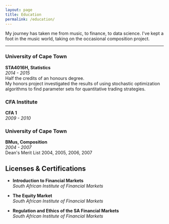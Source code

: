 ```yaml
---
layout: page
title: Education
permalink: /education/
---
```


My journey has taken me from music, to finance, to data science. I've kept a foot in the music world, taking on the occasional composition project.

---


### University of Cape Town
**STA4016H, Statistics**  
*2014 - 2015*  
Half the credits of an honours degree.  
My honors project investigated the results of using stochastic optimization algorithms to find parameter sets for quantitative trading strategies.

### CFA Institute
**CFA 1**  
*2009 - 2010*

### University of Cape Town
**BMus, Composition**  
*2004 - 2007*  
Dean's Merit List 2004, 2005, 2006, 2007

## Licenses & Certifications

- **Introduction to Financial Markets**  
  *South African Institute of Financial Markets*

- **The Equity Market**  
  *South African Institute of Financial Markets*

- **Regulation and Ethics of the SA Financial Markets**  
  *South African Institute of Financial Markets*
